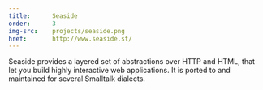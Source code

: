 ```yaml
---
title:      Seaside
order:      3
img-src:    projects/seaside.png
href:       http://www.seaside.st/
---
```

Seaside provides a layered set of abstractions over HTTP and HTML, that let you build highly interactive web applications. It is ported to and maintained for several Smalltalk dialects.
